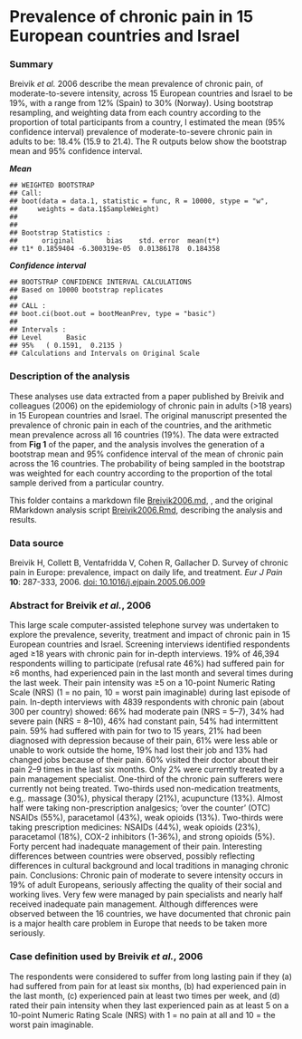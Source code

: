 Prevalence of chronic pain in 15 European countries and Israel
==============================================================

### Summary

Breivik *et al.* 2006 describe the mean prevalence of chronic pain, of moderate-to-severe intensity, across 15 European countries and Israel to be 19%, with a range from 12% (Spain) to 30% (Norway). Using bootstrap resampling, and weighting data from each country according to the proportion of total participants from a country, I estimated the mean (95% confidence interval) prevalence of moderate-to-severe chronic pain in adults to be: 18.4% (15.9 to 21.4). The R outputs below show the bootstrap mean and 95% confidence interval.

***Mean***
>
    ## WEIGHTED BOOTSTRAP
    ## Call:
    ## boot(data = data.1, statistic = func, R = 10000, stype = "w", 
    ##     weights = data.1$SampleWeight)
    ## 
    ## 
    ## Bootstrap Statistics :
    ##      original        bias    std. error  mean(t*)
    ## t1* 0.1859404 -6.300319e-05  0.01386178  0.184358


***Confidence interval***
> 
    ## BOOTSTRAP CONFIDENCE INTERVAL CALCULATIONS
    ## Based on 10000 bootstrap replicates
    ## 
    ## CALL : 
    ## boot.ci(boot.out = bootMeanPrev, type = "basic")
    ## 
    ## Intervals : 
    ## Level      Basic         
    ## 95%   ( 0.1591,  0.2135 )  
    ## Calculations and Intervals on Original Scale


### Description of the analysis

These analyses use data extracted from a paper published by Breivik and colleagues (2006) on the epidemiology of chronic pain in adults (>18 years) in 15 European countries and Israel. The original manuscript presented the prevalence of chronic pain in each of the countries, and the arithmetic mean prevalence across all 16 countries (19%). The data were extracted from **Fig 1** of the paper, and the analysis involves the generation of a bootstrap mean and 95% confidence interval of the mean of chronic pain across the 16 countries. The probability of being sampled in the bootstrap was weighted for each country according to the proportion of the total sample derived from a particular country. 

This folder contains a markdown file [Breivik2006.md](Breivik2006.md), , and the original RMarkdown analysis script [Breivik2006.Rmd](Breivik2006.Rmd), describing the analysis and results. 

### Data source

Breivik H, Collett B, Ventafridda V, Cohen R, Gallacher D. Survey of chronic pain in Europe: prevalence, impact on daily life, and treatment. *Eur J Pain* **10**: 287-333, 2006. [doi: 10.1016/j.ejpain.2005.06.009](http://doi.wiley.com/10.1016/j.ejpain.2005.06.009)

### Abstract for Breivik *et al.*, 2006

This large scale computer-assisted telephone survey was undertaken to explore the prevalence, severity, treatment and impact of chronic pain in 15 European countries and Israel. Screening interviews identified respondents aged ≥18 years with chronic pain for in-depth interviews. 19% of 46,394 respondents willing to participate (refusal rate 46%) had suffered pain for ≥6 months, had experienced pain in the last month and several times during the last week. Their pain intensity was ≥5 on a 10-point Numeric Rating Scale (NRS) (1 = no pain, 10 = worst pain imaginable) during last episode of pain. In-depth interviews with 4839 respondents with chronic pain (about 300 per country) showed: 66% had moderate pain (NRS = 5–7), 34% had severe pain (NRS = 8–10), 46% had constant pain, 54% had intermittent pain. 59% had suffered with pain for two to 15 years, 21% had been diagnosed with depression because of their pain, 61% were less able or unable to work outside the home, 19% had lost their job and 13% had changed jobs because of their pain. 60% visited their doctor about their pain 2–9 times in the last six months. Only 2% were currently treated by a pain management specialist. One-third of the chronic pain sufferers were currently not being treated. Two-thirds used non-medication treatments, e.g,. massage (30%), physical therapy (21%), acupuncture (13%). Almost half were taking non-prescription analgesics; ‘over the counter’ (OTC) NSAIDs (55%), paracetamol (43%), weak opioids (13%). Two-thirds were taking prescription medicines: NSAIDs (44%), weak opioids (23%), paracetamol (18%), COX-2 inhibitors (1-36%), and strong opioids (5%). Forty percent had inadequate management of their pain. Interesting differences between countries were observed, possibly reflecting differences in cultural background and local traditions in managing chronic pain. Conclusions: Chronic pain of moderate to severe intensity occurs in 19% of adult Europeans, seriously affecting the quality of their social and working lives. Very few were managed by pain specialists and nearly half received inadequate pain management. Although differences were observed between the 16 countries, we have documented that chronic pain is a major health care problem in Europe that needs to be taken more seriously.

### Case definition used by Breivik *et al.*, 2006

The respondents were considered to suffer from long lasting pain if they (a) had suffered from pain for at least six months, (b) had experienced pain in the last month, (c) experienced pain at least two times per week, and (d) rated their pain intensity when they last experienced pain as at least 5 on a 10-point Numeric Rating Scale (NRS) with 1 = no pain at all and 10 = the worst pain imaginable.
